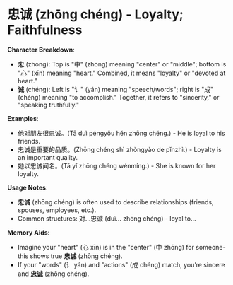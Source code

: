 # **忠诚 (zhōng chéng) - Loyalty; Faithfulness**

**Character Breakdown**:  
- **忠** (zhōng): Top is "中" (zhōng) meaning "center" or "middle"; bottom is "心" (xīn) meaning "heart." Combined, it means "loyalty" or "devoted at heart."  
- **诚** (chéng): Left is "讠" (yán) meaning "speech/words"; right is "成" (chéng) meaning "to accomplish." Together, it refers to "sincerity," or "speaking truthfully."

**Examples**:  
- 他对朋友很忠诚。(Tā duì péngyǒu hěn zhōng chéng.) - He is loyal to his friends.  
- 忠诚是重要的品质。(Zhōng chéng shì zhòngyào de pǐnzhì.) - Loyalty is an important quality.  
- 她以忠诚闻名。(Tā yǐ zhōng chéng wénmíng.) - She is known for her loyalty.

**Usage Notes**:  
- **忠诚** (zhōng chéng) is often used to describe relationships (friends, spouses, employees, etc.).  
- Common structures: 对...忠诚 (duì... zhōng chéng) - loyal to...

**Memory Aids**:  
- Imagine your "heart" (心 xīn) is in the "center" (中 zhōng) for someone-this shows true **忠诚** (zhōng chéng).  
- If your "words" (讠 yán) and "actions" (成 chéng) match, you’re sincere and **忠诚** (zhōng chéng).